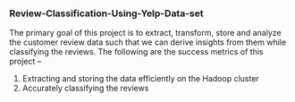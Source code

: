 ### Review-Classification-Using-Yelp-Data-set
The primary goal of this project is to extract, transform, store and analyze the customer review data such that we can derive insights from them while classifying the reviews. The following are the success metrics of this project – 
1. Extracting and storing the data efficiently on the Hadoop cluster 
2. Accurately classifying the reviews
